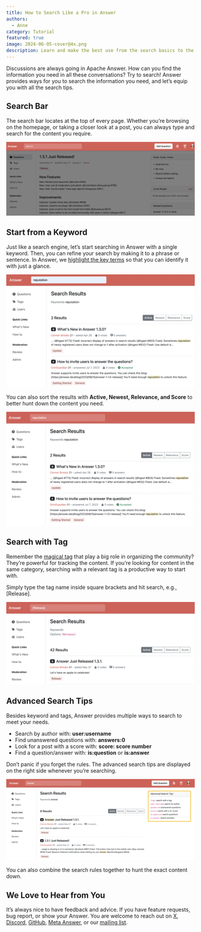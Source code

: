 ```yaml
---
title: How to Search Like a Pro in Answer
authors:
  - Anne
category: Tutorial
featured: true
image: 2024-06-05-cover@4x.png
description: Learn and make the best use from the search basics to the advanced tips in Apache Answer.
---
```


Discussions are always going in Apache Answer. How can you find the information you need in all these conversations? Try to search! Answer provides ways for you to search the information you need, and let’s equip you with all the search tips.

## Search Bar

The search bar locates at the top of every page. Whether you’re browsing on the homepage, or taking a closer look at a post, you can always type and search for the content you require.

![Search Bar in Answer Locates on the Top of Every Page](Search%20Bar.png)

## Start from a Keyword

Just like a search engine, let’s start searching in Answer with a single keyword. Then, you can refine your search by making it to a phrase or sentence. In Answer, we [highlight the key terms](https://answer.apache.org/blog/2024/04/26/what-is-new-in-apache-answer-1.3.0/#fine-tunings-youll-love) so that you can identify it with just a glance.

![Search with Keyword in Answer](search%20with%20keyword.png)

You can also sort the results with **Active, Newest, Relevance, and Score** to better hunt down the content you need.

![Sort Search Results](sort%20search%20results.png)

## Search with Tag

Remember the [magical tag](https://answer.apache.org/blog/2023/07/05/how-to-build-a-help-center-with-your-users-and-answer#03-organize-categories-with-tags) that play a big role in organizing the community? They’re powerful for tracking the content. If you’re looking for content in the same category, searching with a relevant tag is a productive way to start with.

Simply type the tag name inside square brackets and hit search, e.g., [Release].

![Search with Tag in Answer](search%20with%20tags.png)

## Advanced Search Tips

Besides keyword and tags, Answer provides multiple ways to search to meet your needs.

- Search by author with: **user:username**
- Find unanswered questions with: **answers:0**
- Look for a post with a score with: **score: score number**
- Find a question/answer with: **is:question** or **is:answer**

Don’t panic if you forget the rules. The advanced search tips are displayed on the right side whenever you’re searching.

![Advanced Search Tips at the Right Side of the Searching Page](Advanced%20Search%20Tips.png)

You can also combine the search rules together to hunt the exact content down.

## We Love to Hear from You

It’s always nice to have feedback and advice. If you have feature requests, bug report, or show your Answer. You are welcome to reach out on [X](https://twitter.com/answerdev), [Discord](https://discord.gg/a6PZZbfnFx), [GitHub](https://github.com/apache/incubator-answer), [Meta Answer](https://meta.answer.dev/), or our [mailing list](https://answer.apache.org/community/support).
